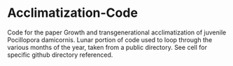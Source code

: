 # Acclimatization-Code
Code for the paper Growth and transgenerational acclimatization of juvenile Pocillopora damicornis.
Lunar portion of code used to loop through the various months of the year, taken from a public directory. See cell for specific github directory referenced.
